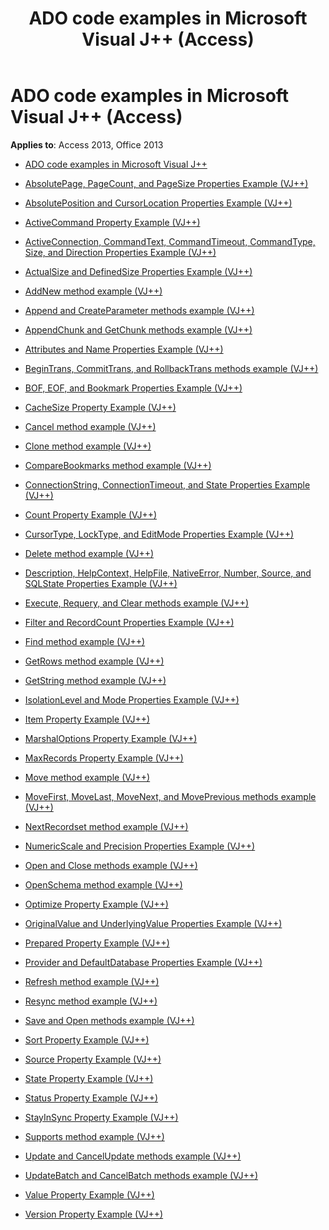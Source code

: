 ﻿---
title: ADO code examples in Microsoft Visual J++ (Access)
TOCTitle: ADO code examples in Microsoft Visual J++
ms:assetid: b2f21994-3e30-4169-8c90-66b0f0d9c925
ms:mtpsurl: https://msdn.microsoft.com/library/JJ249854(v=office.15)
ms:contentKeyID: 48547184
ms.date: 09/18/2015
mtps_version: v=office.15
---

# ADO code examples in Microsoft Visual J++ (Access)


**Applies to**: Access 2013, Office 2013

  - [ADO code examples in Microsoft Visual J++](ado-code-examples-in-microsoft-visual-j.md)

  - [AbsolutePage, PageCount, and PageSize Properties Example (VJ++)](absolutepage-pagecount-and-pagesize-properties-example-vj.md)

  - [AbsolutePosition and CursorLocation Properties Example (VJ++)](absoluteposition-and-cursorlocation-properties-example-vj.md)

  - [ActiveCommand Property Example (VJ++)](activecommand-property-example-vj.md)

  - [ActiveConnection, CommandText, CommandTimeout, CommandType, Size, and Direction Properties Example (VJ++)](activeconnection-commandtext-commandtimeout-commandtype-size-and-direction-properties-example-vj.md)

  - [ActualSize and DefinedSize Properties Example (VJ++)](actualsize-and-definedsize-properties-example-vj.md)

  - [AddNew method example (VJ++)](addnew-method-example-vj.md)

  - [Append and CreateParameter methods example (VJ++)](append-and-createparameter-methods-example-vj.md)

  - [AppendChunk and GetChunk methods example (VJ++)](appendchunk-and-getchunk-methods-example-vj.md)

  - [Attributes and Name Properties Example (VJ++)](attributes-and-name-properties-example-vj.md)

  - [BeginTrans, CommitTrans, and RollbackTrans methods example (VJ++)](begintrans-committrans-and-rollbacktrans-methods-example-vj.md)

  - [BOF, EOF, and Bookmark Properties Example (VJ++)](bof-eof-and-bookmark-properties-example-vj.md)

  - [CacheSize Property Example (VJ++)](cachesize-property-example-vj.md)

  - [Cancel method example (VJ++)](cancel-method-example-vj.md)

  - [Clone method example (VJ++)](clone-method-example-vj.md)

  - [CompareBookmarks method example (VJ++)](comparebookmarks-method-example-vj.md)

  - [ConnectionString, ConnectionTimeout, and State Properties Example (VJ++)](connectionstring-connectiontimeout-and-state-properties-example-vj.md)

  - [Count Property Example (VJ++)](count-property-example-vj.md)

  - [CursorType, LockType, and EditMode Properties Example (VJ++)](cursortype-locktype-and-editmode-properties-example-vj.md)

  - [Delete method example (VJ++)](delete-method-example-vj.md)

  - [Description, HelpContext, HelpFile, NativeError, Number, Source, and SQLState Properties Example (VJ++)](description-helpcontext-helpfile-nativeerror-number-source-and-sqlstate-properties-example-vj.md)

  - [Execute, Requery, and Clear methods example (VJ++)](execute-requery-and-clear-methods-example-vj.md)

  - [Filter and RecordCount Properties Example (VJ++)](filter-and-recordcount-properties-example-vj.md)

  - [Find method example (VJ++)](find-method-example-vj.md)

  - [GetRows method example (VJ++)](getrows-method-example-vj.md)

  - [GetString method example (VJ++)](getstring-method-example-vj.md)

  - [IsolationLevel and Mode Properties Example (VJ++)](isolationlevel-and-mode-properties-example-vj.md)

  - [Item Property Example (VJ++)](item-property-example-vj.md)

  - [MarshalOptions Property Example (VJ++)](marshaloptions-property-example-vj.md)

  - [MaxRecords Property Example (VJ++)](maxrecords-property-example-vj.md)

  - [Move method example (VJ++)](move-method-example-vj.md)

  - [MoveFirst, MoveLast, MoveNext, and MovePrevious methods example (VJ++)](movefirst-movelast-movenext-and-moveprevious-methods-example-vj.md)

  - [NextRecordset method example (VJ++)](nextrecordset-method-example-vj.md)

  - [NumericScale and Precision Properties Example (VJ++)](numericscale-and-precision-properties-example-vj.md)

  - [Open and Close methods example (VJ++)](open-and-close-methods-example-vj.md)

  - [OpenSchema method example (VJ++)](openschema-method-example-vj.md)

  - [Optimize Property Example (VJ++)](optimize-property-example-vj.md)

  - [OriginalValue and UnderlyingValue Properties Example (VJ++)](originalvalue-and-underlyingvalue-properties-example-vj.md)

  - [Prepared Property Example (VJ++)](prepared-property-example-vj.md)

  - [Provider and DefaultDatabase Properties Example (VJ++)](provider-and-defaultdatabase-properties-example-vj.md)

  - [Refresh method example (VJ++)](refresh-method-example-vj.md)

  - [Resync method example (VJ++)](resync-method-example-vj.md)

  - [Save and Open methods example (VJ++)](save-and-open-methods-example-vj.md)

  - [Sort Property Example (VJ++)](sort-property-example-vj.md)

  - [Source Property Example (VJ++)](source-property-example-vj.md)

  - [State Property Example (VJ++)](state-property-example-vj.md)

  - [Status Property Example (VJ++)](status-property-example-vj.md)

  - [StayInSync Property Example (VJ++)](stayinsync-property-example-vj.md)

  - [Supports method example (VJ++)](supports-method-example-vj.md)

  - [Update and CancelUpdate methods example (VJ++)](update-and-cancelupdate-methods-example-vj.md)

  - [UpdateBatch and CancelBatch methods example (VJ++)](updatebatch-and-cancelbatch-methods-example-vj.md)

  - [Value Property Example (VJ++)](value-property-example-vj.md)

  - [Version Property Example (VJ++)](version-property-example-vj.md)

